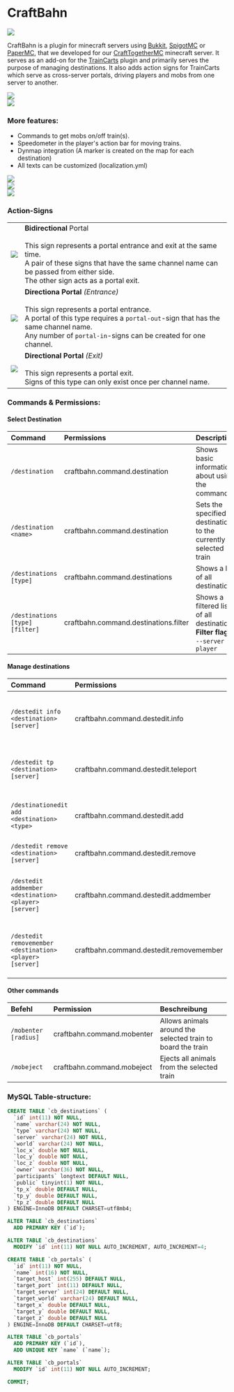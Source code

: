 # CraftBahn
   
![](https://media.tenor.com/images/b31da936191fcccadb8fc6e0fc777070/tenor.gif)

CraftBahn is a plugin for minecraft servers using [Bukkit](https://bukkit.org), [SpigotMC](https://www.spigotmc.org) or [PaperMC](https://papermc.io), that we developed for our [CraftTogetherMC](https://github.com/CraftTogetherMC) minecraft server.
It serves as an add-on for the [TrainCarts](https://github.com/bergerhealer/TrainCarts) plugin and primarily serves the purpose of managing destinations.
It also adds action signs for TrainCarts which serve as cross-server portals, driving players and mobs from one server to another.

[![](https://i.imgur.com/SzkHTE8.png)](https://www.youtube.com/watch?v=8XCvmY8EPtk)  
![](https://i.imgur.com/0ngfmUA.png)

### More features:
- Commands to get mobs on/off train(s).
- Speedometer in the player's action bar for moving trains.
- Dynmap integration (A marker is created on the map for each destination)
- All texts can be customized (localization.yml)
   
   
![](https://i.imgur.com/G2U1pKx.png)  
![](https://i.imgur.com/cUXQjis.png)  
![](https://i.imgur.com/g2UdOvJ.png)   

### Action-Signs

|                                      |                                                                                                                                                                                                                                                |
|:-------------------------------------|:-----------------------------------------------------------------------------------------------------------------------------------------------------------------------------------------------------------------------------------------------|
| ![](https://i.imgur.com/F0sMhvF.png) | **Bidirectional** Portal<br/><br/>This sign represents a portal entrance and exit at the same time.<br/>A pair of these signs that have the same channel name can be passed from either side.<br/>The other sign acts as a portal exit.        |
| ![](https://i.imgur.com/ybuisvC.png) | **Directiona Portal** *(Entrance)*<br/><br/>This sign represents a portal entrance.<br/>A portal of this type requires a `portal-out`-sign that has the same channel name.<br/>Any number of `portal-in`-signs can be created for one channel. |
| ![](https://i.imgur.com/3UlGw1q.png) | **Directional Portal** *(Exit)*<br/><br/>This sign represents a portal exit.<br/>Signs of this type can only exist once per channel name.                                                                                                      |


### Commands & Permissions:
   
#### Select Destination
| Command                         | Permissions                           | Description                                                                       |
|:--------------------------------|:--------------------------------------|:----------------------------------------------------------------------------------|
| `/destination`                  | craftbahn.command.destination         | Shows basic information about using the command                                   |
| `/destination <name>`           | craftbahn.command.destination         | Sets the specified destination to the currently selected train                    |
| `/destinations [type]`          | craftbahn.command.destinations        | Shows a list of all destinations                                                  |
| `/destinations [type] [filter]` | craftbahn.command.destinations.filter | Shows a filtered list of all destinations **Filter flags:** `--server` `--player` |  
   
#### Manage destinations
| Command                                                   | Permissions                             | Description                                                   |
|:----------------------------------------------------------|:----------------------------------------|:--------------------------------------------------------------|
| `/destedit info <destination> [server]`                   | craftbahn.command.destedit.info         | Displays detailed information about the specified destination |
| `/destedit tp <destination> [server]`                     | craftbahn.command.destedit.teleport     | Teleports the player to the specified destination             |
| `/destinationedit add <destination> <type> `              | craftbahn.command.destedit.add          | Adds a new destination with the specified station type        |
| `/destedit remove <destination> [server] `                | craftbahn.command.destedit.remove       | Removes an existing destination                               |
| `/destedit addmember <destination> <player> [server]`     | craftbahn.command.destedit.addmember    | Adds a secondary owner to the specified destination           |
| `/destedit removemember <destination> <player> [server]`  | craftbahn.command.destedit.removemember | Removes a secondary owner of the specified destination        |
   
#### Other commands
| Befehl                | Permission                 | Beschreibung                                                |
|:----------------------|:---------------------------|:------------------------------------------------------------|
| `/mobenter [radius]`  | craftbahn.command.mobenter | Allows animals around the selected train to board the train |
| `/mobeject`           | craftbahn.command.mobeject | Ejects all animals from the selected train                  |
   
   
### MySQL Table-structure:

``` sql
CREATE TABLE `cb_destinations` (
  `id` int(11) NOT NULL,
  `name` varchar(24) NOT NULL,
  `type` varchar(24) NOT NULL,
  `server` varchar(24) NOT NULL,
  `world` varchar(24) NOT NULL,
  `loc_x` double NOT NULL,
  `loc_y` double NOT NULL,
  `loc_z` double NOT NULL,
  `owner` varchar(36) NOT NULL,
  `participants` longtext DEFAULT NULL,
  `public` tinyint(1) NOT NULL,
  `tp_x` double DEFAULT NULL,
  `tp_y` double DEFAULT NULL,
  `tp_z` double DEFAULT NULL
) ENGINE=InnoDB DEFAULT CHARSET=utf8mb4;

ALTER TABLE `cb_destinations`
  ADD PRIMARY KEY (`id`);

ALTER TABLE `cb_destinations`
  MODIFY `id` int(11) NOT NULL AUTO_INCREMENT, AUTO_INCREMENT=4;

CREATE TABLE `cb_portals` (
  `id` int(11) NOT NULL,
  `name` int(16) NOT NULL,
  `target_host` int(255) DEFAULT NULL,
  `target_port` int(11) DEFAULT NULL,
  `target_server` int(24) DEFAULT NULL,
  `target_world` varchar(24) DEFAULT NULL,
  `target_x` double DEFAULT NULL,
  `target_y` double DEFAULT NULL,
  `target_z` double DEFAULT NULL
) ENGINE=InnoDB DEFAULT CHARSET=utf8;

ALTER TABLE `cb_portals`
  ADD PRIMARY KEY (`id`),
  ADD UNIQUE KEY `name` (`name`);

ALTER TABLE `cb_portals`
  MODIFY `id` int(11) NOT NULL AUTO_INCREMENT;

COMMIT;
```


